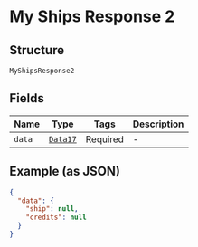 
# My Ships Response 2

## Structure

`MyShipsResponse2`

## Fields

| Name | Type | Tags | Description |
|  --- | --- | --- | --- |
| `data` | [`Data17`](../../doc/models/data-17.md) | Required | - |

## Example (as JSON)

```json
{
  "data": {
    "ship": null,
    "credits": null
  }
}
```

